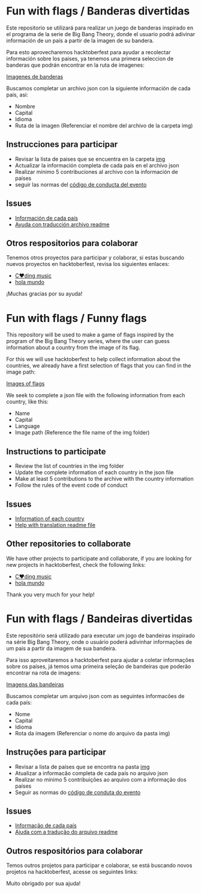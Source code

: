 # Fun with flags / Banderas divertidas

Este repositorio se utilizará para realizar un juego de banderas inspirado en el programa de la serie de Big Bang Theory, donde el usuario podrá adivinar información de un país a partir de la imagen de su bandera.

Para esto aprovecharemos hacktoberfest para ayudar a recolectar información sobre los paises, ya tenemos una primera seleccion de banderas que podrán encontrar en la ruta de imagenes:

[Imagenes de banderas](https://github.com/xaca/juego_banderas/tree/master/img)

Buscamos completar un archivo json con la siguiente información de cada país, asi:

+ Nombre
+ Capital
+ Idioma
+ Ruta de la imagen (Referenciar el nombre del archivo de la carpeta img)

## Instrucciones para participar

+ Revisar la lista de paises que se encuentra en la carpeta [img](https://github.com/xaca/juego_banderas/tree/master/img)
+ Actualizar la información completa de cada país en el archivo json
+ Realizar mínimo 5 contribuciones al archivo con la información de países
+ seguir las normas del [código de conducta del evento](https://docs.google.com/document/d/1gFKOhyUqMZzrZcbq8A_TpO5x9J9HK6agv70awCH8pyI/edit)

## Issues

+ [Información de cada país](https://github.com/xaca/juego_banderas/issues/1)
+ [Ayuda con traducción archivo readme](https://github.com/xaca/juego_banderas/issues/2)

## Otros respositorios para colaborar

Tenemos otros proyectos para participar y colaborar, si estas buscando nuevos proyectos en hacktoberfest, revisa los siguientes enlaces:

+ [C:heart:ding music](https://github.com/xaca/coding-music)
+ [hola mundo](https://github.com/xaca/holamundo.co)

¡Muchas gracias por su ayuda!

# Fun with flags / Funny flags

This repository will be used to make a game of flags inspired by the program of the Big Bang Theory series, where the user can guess information about a country from the image of its flag.

For this we will use hacktoberfest to help collect information about the countries, we already have a first selection of flags that you can find in the image path:

[Images of flags](https://github.com/xaca/juego_banderas/tree/master/img)

We seek to complete a json file with the following information from each country, like this:

+ Name
+ Capital
+ Language
+ Image path (Reference the file name of the img folder)

## Instructions to participate

+ Review the list of countries in the img folder
+ Update the complete information of each country in the json file
+ Make at least 5 contributions to the archive with the country information
+ Follow the rules of the event code of conduct

## Issues
+ [Information of each country](https://github.com/xaca/juego_banderas/issues/1)
+ [Help with translation readme file](https://github.com/xaca/juego_banderas/issues/2)

## Other repositories to collaborate
We have other projects to participate and collaborate, if you are looking for new projects in hacktoberfest, check the following links:

+ [C:heart:ding music](https://github.com/xaca/coding-music)
+ [hola mundo](https://github.com/xaca/holamundo.co)

Thank you very much for your help!


# Fun with flags / Bandeiras divertidas

Este repositório será utilizado para executar um jogo de bandeiras inspirado na série Big Bang Theory, onde o usuário poderá adivinhar informações de um país a partir da imagem de sua bandeira.

Para isso aproveitaremos a hacktoberfest para ajudar a coletar informações sobre os países, já temos uma primeira seleção de bandeiras que poderão encontrar na rota de imagens:

[Imagens das bandeiras](https://github.com/xaca/juego_banderas/tree/master/img)

Buscamos completar um arquivo json com as seguintes informacões de cada país:

+ Nome
+ Capital
+ Idioma
+ Rota da imagem (Referenciar o nome do arquivo da pasta img)

## Instruções para participar

+ Revisar a lista de países que se encontra na pasta [img](https://github.com/xaca/juego_banderas/tree/master/img)
+ Atualizar a informacão completa de cada país no arquivo json
+ Realizar no mínimo 5 contribuições ao arquivo com a informação dos países
+ Seguir as normas do [código de conduta do evento](https://docs.google.com/document/d/1gFKOhyUqMZzrZcbq8A_TpO5x9J9HK6agv70awCH8pyI/edit)

## Issues

+ [Informação de cada país](https://github.com/xaca/juego_banderas/issues/1)
+ [Ajuda com a tradução do arquivo readme](https://github.com/xaca/juego_banderas/issues/2)

## Outros respositórios para colaborar

Temos outros projetos para participar e colaborar, se está buscando novos projetos na hacktoberfest, acesse os seguintes links:

Muito obrigado por sua ajuda!

